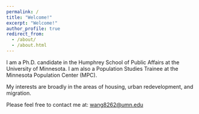 ```yaml
---
permalink: /
title: "Welcome!"
excerpt: "Welcome!"
author_profile: true
redirect_from: 
  - /about/
  - /about.html
---
```


I am a Ph.D. candidate in the Humphrey School of Public Affairs at the University of Minnesota.
I am also a Population Studies Trainee at the Minnesota Population Center (MPC).

My interests are broadly in the areas of housing, urban redevelopment, and migration.

Please feel free to contact me at: wang8262@umn.edu
